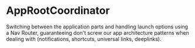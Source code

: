 # AppRootCoordinator
 Switching between the application parts and handling launch options using a Nav Router, 
 guaranteeing don't screw our app architecture patterns when dealing with (notifications, shortcuts, universal links, deeplinks).
